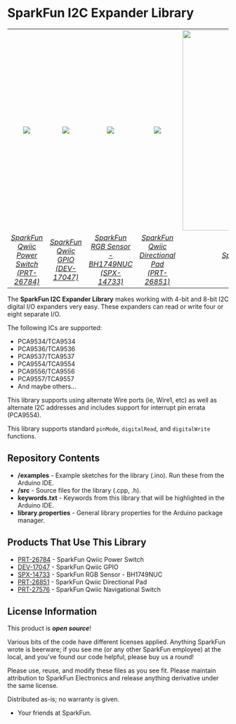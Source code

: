 SparkFun I2C Expander Library
==============================

<table class="table table-hover table-striped table-bordered">
  <tr align="center">
   <td><a href="https://www.sparkfun.com/products/26784"><img src="https://cdn.sparkfun.com/r/455-455/assets/parts/2/7/8/6/7/PRT-26784-Qwiic-Power-Switch-Feature.jpg"></a></td>
   <td><a href="https://www.sparkfun.com/products/17047"><img src="https://cdn.sparkfun.com/r/455-455/assets/parts/1/5/9/9/3/17047-SparkFun_Qwiic_GPIO-01.jpg"></a></td>
    <td><a href="https://www.sparkfun.com/products/14733"><img src="https://cdn.sparkfun.com/r/455-455/assets/parts/1/2/9/6/0/14733-RGB_Sensor__Qwiic__-_BH1749NUC-01.jpg"></a></td>
    <td><a href="https://www.sparkfun.com/products/26851"><img src="https://cdn.sparkfun.com/r/455-455/assets/parts/2/7/9/6/9/26851-Qwiic-Directional-Pad-Feature.jpg"></a></td>
    <td><a href="https://www.sparkfun.com/sparkfun-qwiic-navigation-switch.html"><img src="https://www.sparkfun.com/media/catalog/product/cache/a793f13fd3d678cea13d28206895ba0c/p/r/prt-27576-qwiic-navigation-switch-feature.jpg" width="455px"></a></td>
  </tr>
  <tr align="center">
    <td><a href="https://www.sparkfun.com/products/26784"><i>SparkFun Qwiic Power Switch<br />(PRT-26784)</i></a></td>
    <td><a href="https://www.sparkfun.com/products/17047"><i>SparkFun Qwiic GPIO<br />(DEV-17047)</i></a></td>
    <td><a href="https://www.sparkfun.com/products/14733"><i>SparkFun RGB Sensor - BH1749NUC<br />(SPX-14733)</i></a></td>
    <td><a href="https://www.sparkfun.com/products/26851"><i>SparkFun Qwiic Directional Pad<br />(PRT-26851)</i></a></td>
    <td><a href="https://www.sparkfun.com/sparkfun-qwiic-navigation-switch.html"><i>SparkFun Qwiic Navigational Switch<br />(PRT-27576)</i></a></td>
  </tr>
</table>

The **SparkFun I2C Expander Library** makes working with 4-bit and 8-bit I2C digital I/O expanders very easy. These expanders can read or write four or eight separate I/O.

The following ICs are supported: 

* PCA9534/TCA9534 
* PCA9536/TCA9536
* PCA9537/TCA9537
* PCA9554/TCA9554
* PCA9556/TCA9556
* PCA9557/TCA9557
* And maybe others... 

This library supports using alternate Wire ports (ie, Wire1, etc) as well as alternate I2C addresses and includes support for interrupt pin errata (PCA9554).

This library supports standard `pinMode`, `digitalRead`, and `digitalWrite` functions.

Repository Contents
-------------------

* **/examples** - Example sketches for the library (.ino). Run these from the Arduino IDE. 
* **/src** - Source files for the library (.cpp, .h).
* **keywords.txt** - Keywords from this library that will be highlighted in the Arduino IDE. 
* **library.properties** - General library properties for the Arduino package manager. 

Products That Use This Library
-------------------
* [PRT-26784](https://www.sparkfun.com/products/26784) - SparkFun Qwiic Power Switch
* [DEV-17047](https://www.sparkfun.com/products/17047) - SparkFun Qwiic GPIO
* [SPX-14733](https://www.sparkfun.com/products/14733) - SparkFun RGB Sensor - BH1749NUC
* [PRT-26851](https://www.sparkfun.com/products/26851) - SparkFun Qwiic Directional Pad
* [PRT-27576](https://www.sparkfun.com/sparkfun-qwiic-navigation-switch.html) - SparkFun Qwiic Navigational Switch

License Information
-------------------

This product is _**open source**_! 

Various bits of the code have different licenses applied. Anything SparkFun wrote is beerware; if you see me (or any other SparkFun employee) at the local, and you've found our code helpful, please buy us a round!

Please use, reuse, and modify these files as you see fit. Please maintain attribution to SparkFun Electronics and release anything derivative under the same license.

Distributed as-is; no warranty is given.

- Your friends at SparkFun.
